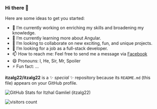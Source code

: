 ### Hi there 👋

Here are some ideas to get you started:

- 🔭 I’m currently working on enriching my skills and broadening my knowledge.
- 🌱 I’m currently learning more about Angular.
- 👯 I’m looking to collaborate on new exciting, fun, and unique projects.
- 🤔 I’m looking for a job as a full-stack developer.
- 📫 How to reach me: Feel free to send me a message via [Facebook](https://www.facebook.com/itzal.gamliel/)
- 😄 Pronouns: I, He, Sir, Mr, Spoiler
- ⚡ Fun fact: ...

**itzalg22/itzalg22** is a ✨ _special_ ✨ repository because its `README.md` (this file) appears on your GitHub profile.

<img src="https://github-readme-stats.vercel.app/api?username=itzalg22&show_icons=true&icon_color=0366d6&bg_color=0d1117&text_color=ffffff&hide_title=false" alt="GitHub Stats for Itzhal Gamliel (itzalg22)">

![visitors count](https://komarev.com/ghpvc/?username=itzalg22)
